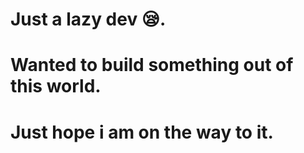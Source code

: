 # Just a lazy dev 😪.
# Wanted to build something out of this world.
# Just hope i am on the way to it.
